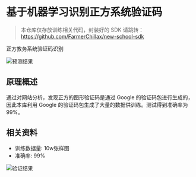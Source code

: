 # 基于机器学习识别正方系统验证码
> 本仓库仅存放训练相关代码，封装好的 SDK 请跳转：https://github.com/FarmerChillax/new-school-sdk

正方教务系统验证码识别

![预测结果](img/predict.png)

## 原理概述

通过对网站分析，发现正方的图形验证码是通过 Google 的验证码包进行生成的，因此本库利用 Google 的验证码包生成了大量的数据供训练。测试得到准确率为 99%。

## 相关资料
- 训练数据量: 10w张样图
- 准确率: 99%

![验证结果](img/test.png)

